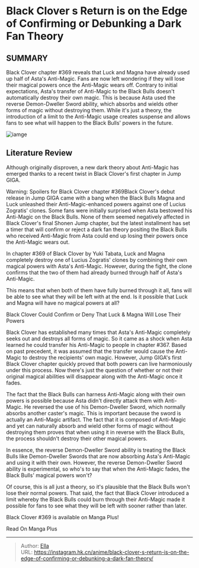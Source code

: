 # Black Clover s Return is on the Edge of Confirming or Debunking a Dark Fan Theory


## SUMMARY 



  Black Clover chapter #369 reveals that Luck and Magna have already used up half of Asta&#39;s Anti-Magic. Fans are now left wondering if they will lose their magical powers once the Anti-Magic wears off.   Contrary to initial expectations, Asta&#39;s transfer of Anti-Magic to the Black Bulls doesn&#39;t automatically destroy their own magic. This is because Asta used the reverse Demon-Dweller Sword ability, which absorbs and wields other forms of magic without destroying them.   While it&#39;s just a theory, the introduction of a limit to the Anti-Magic usage creates suspense and allows fans to see what will happen to the Black Bulls&#39; powers in the future.  

![iamge](https://static1.srcdn.com/wordpress/wp-content/uploads/2024/01/black-bulls-charging-in-battle-in-black-clover.jpg)

## Literature Review

Although originally disproven, a new dark theory about Anti-Magic has emerged thanks to a recent twist in Black Clover&#39;s first chapter in Jump GIGA.




Warning: Spoilers for Black Clover chapter #369Black Clover&#39;s debut release in Jump GIGA came with a bang when the Black Bulls Magna and Luck unleashed their Anti-Magic-enhanced powers against one of Lucius Zogratis&#39; clones. Some fans were initially surprised when Asta bestowed his Anti-Magic on the Black Bulls. None of them seemed negatively affected in Black Clover&#39;s final Shonen Jump chapter, but the latest installment has set a timer that will confirm or reject a dark fan theory positing the Black Bulls who received Anti-Magic from Asta could end up losing their powers once the Anti-Magic wears out.




In chapter #369 of Black Clover by Yuki Tabata, Luck and Magna completely destroy one of Lucius Zogratis&#39; clones by combining their own magical powers with Asta&#39;s Anti-Magic. However, during the fight, the clone confirms that the two of them had already burned through half of Asta&#39;s Anti-Magic.

          

This means that when both of them have fully burned through it all, fans will be able to see what they will be left with at the end. Is it possible that Luck and Magna will have no magical powers at all?


 Black Clover Could Confirm or Deny That Luck &amp; Magna Will Lose Their Powers 
          

Black Clover has established many times that Asta&#39;s Anti-Magic completely seeks out and destroys all forms of magic. So it came as a shock when Asta learned he could transfer his Anti-Magic to people in chapter #367. Based on past precedent, it was assumed that the transfer would cause the Anti-Magic to destroy the recipients&#39; own magic. However, Jump GIGA&#39;s first Black Clover chapter quickly proved that both powers can live harmoniously under this process. Now there&#39;s just the question of whether or not their original magical abilities will disappear along with the Anti-Magic once it fades.




The fact that the Black Bulls can harness Anti-Magic along with their own powers is possible because Asta didn&#39;t directly attack them with Anti-Magic. He reversed the use of his Demon-Dweller Sword, which normally absorbs another caster&#39;s magic. This is important because the sword is actually an Anti-Magic artifact. The fact that it is composed of Anti-Magic and yet can naturally absorb and wield other forms of magic without destroying them proves that when using it in reverse with the Black Bulls, the process shouldn&#39;t destroy their other magical powers.

In essence, the reverse Demon-Dweller Sword ability is treating the Black Bulls like Demon-Dweller Swords that are now absorbing Asta&#39;s Anti-Magic and using it with their own. However, the reverse Demon-Dweller Sword ability is experimental, so who&#39;s to say that when the Anti-Magic fades, the Black Bulls&#39; magical powers won&#39;t? 

          




Of course, this is all just a theory, so it&#39;s plausible that the Black Bulls won&#39;t lose their normal powers. That said, the fact that Black Clover introduced a limit whereby the Black Bulls could burn through their Anti-Magic made it possible for fans to see what they will be left with sooner rather than later.

Black Clover #369 is available on Manga Plus!

Read On Manga Plus



---

> Author: [Ella](https://instagram.hk.cn/)  
> URL: https://instagram.hk.cn/anime/black-clover-s-return-is-on-the-edge-of-confirming-or-debunking-a-dark-fan-theory/  

